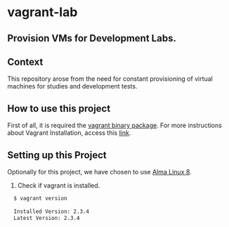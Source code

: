 # vagrant-lab
Provision VMs for Development Labs.
---
## **Context**

This repository arose from the need for constant provisioning of virtual machines for studies and development tests.


## **How to use this project**

First of all, it is required the [vagrant binary package](https://developer.hashicorp.com/vagrant/downloads). For more instructions about Vagrant Installation, access this [link](https://developer.hashicorp.com/vagrant/tutorials/getting-started/getting-started-install?product_intent=vagrant).


## **Setting up this Project**

Optionally for this project, we have chosen to use [Alma Linux 8](https://app.vagrantup.com/almalinux/boxes/8).

1. Check if vagrant is installed.

```bash
  $ vagrant version
  
  Installed Version: 2.3.4
  Latest Version: 2.3.4
```


